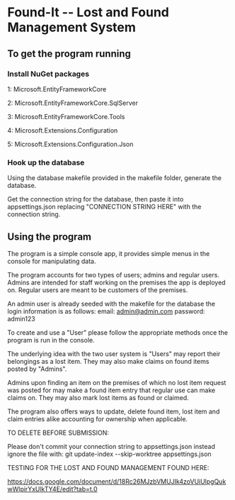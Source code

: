 # Found-It -- Lost and Found Management System
## To get the program running


### Install NuGet packages

1: Microsoft.EntityFrameworkCore

2: Microsoft.EntityFrameworkCore.SqlServer

3: Microsoft.EntityFrameworkCore.Tools

4: Microsoft.Extensions.Configuration

5: Microsoft.Extensions.Configuration.Json


### Hook up the database

Using the database makefile provided in the makefile folder, generate the database.

Get the connection string for the database, then paste it into appsettings.json replacing "CONNECTION STRING HERE" with the connection string.


## Using the program

The program is a simple console app, it provides simple menus in the console for manipulating data.

The program accounts for two types of users; admins and regular users. Admins are intended for staff working on the premises the app is deployed on. Regular users are meant to be customers of the premises.

An admin user is already seeded with the makefile for the database the login information is as follows: email: admin@admin.com password: admin123

To create and use a "User" please follow the appropriate methods once the program is run in the console.

The underlying idea with the two user system is "Users" may report their belongings as a lost item. They may also make claims on found items posted by "Admins".

Admins upon finding an item on the premises of which no lost item request was posted for may make a found item entry that regular use can make claims on. They may also mark lost items as found or claimed.

The program also offers ways to update, delete found item, lost item and claim entries alike accounting for ownership when applicable.

TO DELETE BEFORE SUBMISSION:

Please don't commit your connection string to appsettings.json instead ignore the file with: git update-index --skip-worktree appsettings.json


TESTING FOR THE LOST AND FOUND MANAGEMENT FOUND HERE:

https://docs.google.com/document/d/18Rc26MJzbVMUJIk4zoVUiUlpgQukwWlpirYxUlkTY4E/edit?tab=t.0

